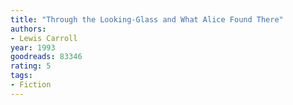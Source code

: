 ```yaml
---
title: "Through the Looking-Glass and What Alice Found There"
authors:
- Lewis Carroll
year: 1993
goodreads: 83346
rating: 5
tags:
- Fiction
---
```

